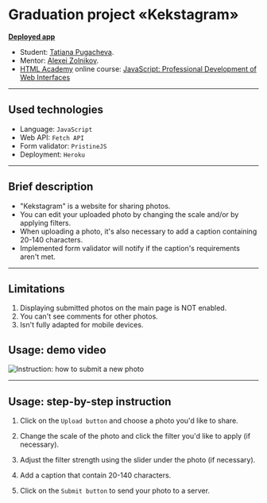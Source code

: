 # Graduation project «Kekstagram»

**[Deployed app](https://kekstagram.herokuapp.com/)**

* Student: [Tatiana Pugacheva](https://up.htmlacademy.ru/javascript/27/user/1892769).
* Mentor: [Alexei Zolnikov](https://htmlacademy.ru/profile/id870391).
* [HTML Academy](https://htmlacademy.ru/) online course: [JavaScript: Professional Development of Web Interfaces](https://htmlacademy.ru/intensive/javascript)

---

## Used technologies

* Language: `JavaScript`
* Web API: `Fetch API`
* Form validator: `PristineJS`
* Deployment: `Heroku`

---
## Brief description

* "Kekstagram" is a website for sharing photos.
* You can edit your uploaded photo by changing the scale and/or by applying filters.
* When uploading a photo, it's also necessary to add a caption containing 20-140 characters.
* Implemented form validator will notify if the caption's requirements aren't met.

---
## Limitations
1. Displaying submitted photos on the main page is NOT enabled.
2. You can't see comments for other photos.
3. Isn't fully adapted for mobile devices.

## Usage: demo video

![Instruction: how to submit a new photo](gif/usage-demo.gif)

---

## Usage: step-by-step instruction

1. Click on the `Upload button` and choose a photo you'd like to share.

2. Change the scale of the photo and click the filter you'd like to apply (if necessary).

3. Adjust the filter strength using the slider under the photo (if necessary).

4. Add a caption that contain 20-140 characters.

5. Click on the `Submit button` to send your photo to a server.
